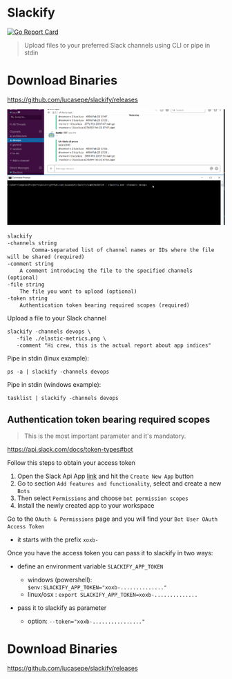 # Slackify

[![Go Report Card](https://goreportcard.com/report/github.com/lucasepe/slackify)](https://goreportcard.com/report/github.com/lucasepe/slackify)

> Upload files to your preferred Slack channels using CLI or pipe in stdin


# Download Binaries

https://github.com/lucasepe/slackify/releases

![Slackify](./slackify.gif)

```
slackify 
-channels string
        Comma-separated list of channel names or IDs where the file will be shared (required)
-comment string
    A comment introducing the file to the specified channels (optional)
-file string
    The file you want to upload (optional)
-token string
    Authentication token bearing required scopes (required)
```

Upload a file to your Slack channel

```
slackify -channels devops \
   -file ./elastic-metrics.png \
   -comment "Hi crew, this is the actual report about app indices"
```

Pipe in stdin (linux example):
```
ps -a | slackify -channels devops
```

Pipe in stdin (windows example):
```
tasklist | slackify -channels devops
```

## Authentication token bearing required scopes

> This is the most important parameter and it's mandatory.

https://api.slack.com/docs/token-types#bot

Follow this steps to obtain your access token

1. Open the Slack Api App [link](https://api.slack.com/apps) and hit the `Create New App` button
2. Go to section `Add features and functionality`, select and create a new `Bots`
3. Then select `Permissions` and choose `bot permission scopes`
4. Install the newly created app to your workspace

Go to the `OAuth & Permissions` page and you will find your `Bot User OAuth Access Token`

- it starts with the prefix `xoxb-`

Once you have the access token you can pass it to slackify in two ways:

- define an environment variable `SLACKIFY_APP_TOKEN`
  - windows (powershell): `$env:SLACKIFY_APP_TOKEN="xoxb-.............."`
  - linux/osx : `export SLACKIFY_APP_TOKEN=xoxb-..............`

- pass it to slackify as parameter 
  - option: `--token="xoxb-................"`

# Download Binaries

https://github.com/lucasepe/slackify/releases

